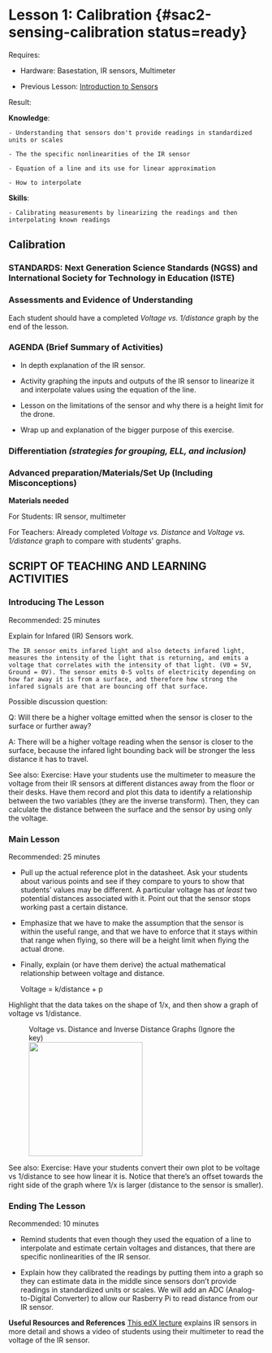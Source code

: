 # Lesson 1: Calibration {#sac2-sensing-calibration status=ready}

<div class='requirements' markdown='1'>

Requires: 

- Hardware: Basestation, IR sensors, Multimeter 

- Previous Lesson: [Introduction to Sensors](https://docs.duckietown.org/daffy/downloads/duckiesky_high_school/docs-duckiesky_high_school/branch/daffy-develop/doc-duckiesky_high_school/out/sac1_basics_sensors.html) 

Result: 

**Knowledge**: 

    - Understanding that sensors don't provide readings in standardized units or scales

    - The the specific nonlinearities of the IR sensor

    - Equation of a line and its use for linear approximation

    - How to interpolate 

**Skills**: 

    - Calibrating measurements by linearizing the readings and then interpolating known readings

</div>

## Calibration  


### STANDARDS: Next Generation Science Standards (NGSS) and International Society for Technology in Education (ISTE)


### Assessments and Evidence of Understanding

Each student should have a completed _Voltage vs. 1/distance_ graph by the end of the lesson. 


### AGENDA (Brief Summary of Activities)

- In depth explanation of the IR sensor. 

- Activity graphing the inputs and outputs of the IR sensor to linearize it and interpolate values using the equation of the line. 

- Lesson on the limitations of the sensor and why there is a height limit for the drone. 

- Wrap up and explanation of the bigger purpose of this exercise. 


### Differentiation _(strategies for grouping, ELL, and inclusion)_


### Advanced preparation/Materials/Set Up (Including Misconceptions)

**Materials needed**

For Students: IR sensor, multimeter

For Teachers: Already completed _Voltage vs. Distance_ and _Voltage vs. 1/distance_ graph to compare with students' graphs. 


## SCRIPT OF TEACHING AND LEARNING ACTIVITIES


### Introducing The Lesson

Recommended: 25 minutes 

Explain for Infared (IR) Sensors work. 

    The IR sensor emits infared light and also detects infared light, measures the intensity of the light that is returning, and emits a voltage that correlates with the intensity of that light. (V0 = 5V, Ground = 0V). The sensor emits 0-5 volts of electricity depending on how far away it is from a surface, and therefore how strong the infared signals are that are bouncing off that surface. 

Possible discussion question: 

Q: Will there be a higher voltage emitted when the sensor is closer to the surface or further away? 

A: There will be a higher voltage reading when the sensor is closer to the surface, because the infared light bounding back will be stronger the less distance it has to travel. 

See also: Exercise: Have your students use the multimeter to measure the voltage from their IR sensors at different distances away from the floor or their desks. Have them record and plot this data to identify a relationship between the two variables (they are the inverse transform). Then, they can calculate the distance between the surface and the sensor by using only the voltage. 


### Main Lesson

Recommended: 25 minutes

- Pull up the actual reference plot in the datasheet. Ask your students about various points and see if they compare to yours to show that students’ values may be different. A particular voltage has _at least_ two potential distances associated with it. Point out that the sensor stops working past a certain distance. 

- Emphasize that we have to make the assumption that the sensor is within the useful range, and that we have to enforce that it stays within that range when flying, so there will be a height limit when flying the actual drone. 

- Finally, explain (or have them derive) the actual mathematical relationship between voltage and distance. 

    Voltage = k/distance + p 

Highlight that the data takes on the shape of 1/x, and then show a graph of voltage vs 1/distance.

<figure>
    <figcaption>Voltage vs. Distance and Inverse Distance Graphs (Ignore the key)</figcaption>
    <img style='width:16em' src="https://www.researchgate.net/profile/Eric_Johnson15/publication/48267744/figure/fig1/AS:306095043170310@1449990153544/SHARP-GP2Y0A02YK0F-infrared-range-sensor-response-curves-8.png"/>
</figure>

See also: Exercise: Have your students convert their own plot to be voltage vs 1/distance to see how linear it is. Notice that there’s an offset towards the right side of the graph where 1/x is larger (distance to the sensor is smaller). 
<!-- I think I could say that better but idk how-->

### Ending The Lesson

Recommended: 10 minutes

- Remind students that even though they used the equation of a line to interpolate and estimate certain voltages and distances, that there are specific nonlinearities of the IR sensor. 

- Explain how they calibrated the readings by putting them into a graph so they can estimate data in the middle since sensors don’t provide readings in standardized units or scales. We will add an ADC (Analog-to-Digital Converter) to allow our Rasberry Pi to read distance from our IR sensor. 



**Useful Resources and References**
[This edX lecture](https://edge.edx.org/courses/course-v1:BrownX+CS195R+2018_T1/courseware/0e3596880ec446d8ab63df427e02e9c4/3bde0261d3b04ccfa06f77eec394f97a/?activate_block_id=block-v1%3ABrownX%2BCS195R%2B2018_T1%2Btype%40sequential%2Bblock%403bde0261d3b04ccfa06f77eec394f97a) explains IR sensors in more detail and shows a video of students using their multimeter to read the voltage of the IR sensor. 
